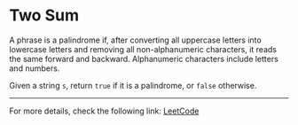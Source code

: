 <h1>Two Sum</h1>

<p>A phrase is a palindrome if, after converting all uppercase letters into lowercase letters and removing all non-alphanumeric characters, it reads the same forward and backward. Alphanumeric characters include letters and numbers.</p>

<p>Given a string <code>s</code>, return <code>true</code> if it is a palindrome, or <code>false</code> otherwise.</p>

<hr>
<p>For more details, check the following link: <a href="https://leetcode.com/problems/valid-palindrome/">LeetCode</a></p>




